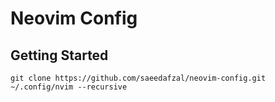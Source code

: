 # Neovim Config

## Getting Started
`git clone https://github.com/saeedafzal/neovim-config.git ~/.config/nvim --recursive`
